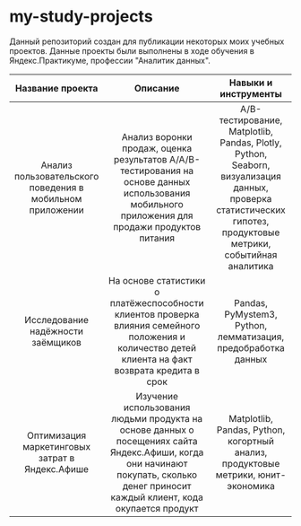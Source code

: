 # my-study-projects
Данный репозиторий создан для публикации некоторых моих учебных проектов. Данные проекты были выполнены в ходе обучения в Яндекс.Практикуме, профессии "Аналитик данных".

| Название проекта | Описание | Навыки и инструменты |
| :---------------------------: | :---------------------------: |:---------------------------:|
| Анализ пользовательского поведения в мобильном приложении | Анализ воронки продаж, оценка результатов A/A/B-тестирования на основе данных использования мобильного приложения для продажи продуктов питания | A/B-тестирование, Matplotlib, Pandas, Plotly, Python, Seaborn, визуализация данных, проверка статистических гипотез, продуктовые метрики, событийная аналитика |
| Исследование надёжности заёмщиков | На основе статистики о платёжеспособности клиентов проверка влияния семейного положения и количество детей клиента на факт возврата кредита в срок | Pandas, PyMystem3, Python, лемматизация, предобработка данных |
| Оптимизация маркетинговых затрат в Яндекс.Афише | Изучение использования людьми продукта на основе данных о посещениях сайта Яндекс.Афиши, когда они начинают покупать, сколько денег приносит каждый клиент, кода окупается продукт | Matplotlib, Pandas, Python, когортный анализ, продуктовые метрики, юнит-экономика |
